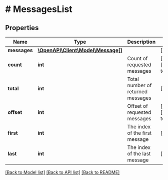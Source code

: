 # # MessagesList

## Properties

Name | Type | Description | Notes
------------ | ------------- | ------------- | -------------
**messages** | [**\OpenAPI\Client\Model\Message[]**](Message.md) |  | [optional]
**count** | **int** | Count of requested messages | [optional] [default to 100]
**total** | **int** | Total number of returned messages | [optional]
**offset** | **int** | Offset of requested messages | [optional] [default to 0]
**first** | **int** | The index of the first message | [optional]
**last** | **int** | The index of the last message | [optional]

[[Back to Model list]](../../README.md#models) [[Back to API list]](../../README.md#endpoints) [[Back to README]](../../README.md)
